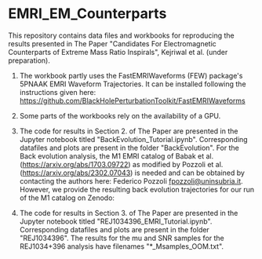 # EMRI_EM_Counterparts

This repository contains data files and workbooks for reproducing the results presented in The Paper "Candidates For Electromagnetic Counterparts of Extreme Mass Ratio Inspirals", Kejriwal et al. (under preparation).

1. The workbook partly uses the FastEMRIWaveforms (FEW) package's 5PNAAK EMRI Waveform Trajectories. It can be installed following the instructions given here: https://github.com/BlackHolePerturbationToolkit/FastEMRIWaveforms

2. Some parts of the workbooks rely on the availability of a GPU.

3. The code for results in Section 2. of The Paper are presented in the Jupyter notebook titled "BackEvolution_Tutorial.ipynb". Corresponding datafiles and plots are present in the folder "BackEvolution". For the Back evolution analysis, the M1 EMRI catalog of Babak et al. (https://arxiv.org/abs/1703.09722) as modified by Pozzoli et al. (https://arxiv.org/abs/2302.07043) is needed and can be obtained by contacting the authors here: Federico Pozzoli <fpozzoli@uninsubria.it>. However, we provide the resulting back evolution trajectories for our run of the M1 catalog on Zenodo: 

4. The code for results in Section 3. of The Paper are presented in the Jupyter notebook titled "REJ1034396_EMRI_Tutorial.ipynb". Corresponding datafiles and plots are present in the folder "REJ1034396". The results for the mu and SNR samples for the REJ1034+396 analysis have filenames "*_Msamples_OOM.txt".
